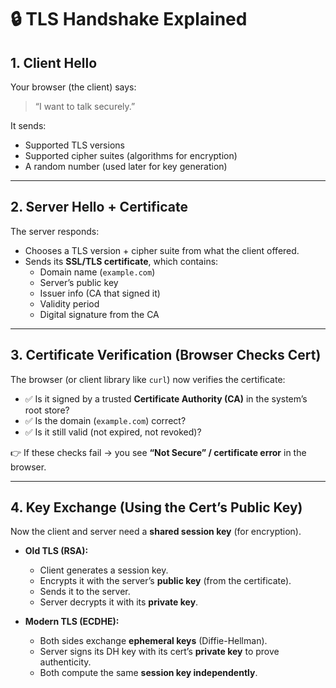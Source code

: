 # 🔒 TLS Handshake Explained

## 1. Client Hello
Your browser (the client) says:

> “I want to talk securely.”

It sends:
- Supported TLS versions  
- Supported cipher suites (algorithms for encryption)  
- A random number (used later for key generation)  

---

## 2. Server Hello + Certificate
The server responds:
- Chooses a TLS version + cipher suite from what the client offered.  
- Sends its **SSL/TLS certificate**, which contains:
  - Domain name (`example.com`)  
  - Server’s public key  
  - Issuer info (CA that signed it)  
  - Validity period  
  - Digital signature from the CA  

---

## 3. Certificate Verification (Browser Checks Cert)
The browser (or client library like `curl`) now verifies the certificate:
- ✅ Is it signed by a trusted **Certificate Authority (CA)** in the system’s root store?  
- ✅ Is the domain (`example.com`) correct?  
- ✅ Is it still valid (not expired, not revoked)?  

👉 If these checks fail → you see **“Not Secure” / certificate error** in the browser.  

---

## 4. Key Exchange (Using the Cert’s Public Key)
Now the client and server need a **shared session key** (for encryption).  

- **Old TLS (RSA):**
  - Client generates a session key.  
  - Encrypts it with the server’s **public key** (from the certificate).  
  - Sends it to the server.  
  - Server decrypts it with its **private key**.  

- **Modern TLS (ECDHE):**
  - Both sides exchange **ephemeral keys** (Diffie-Hellman).  
  - Server signs its DH key with its cert’s **private key** to prove authenticity.  
  - Both compute the same **session key independently**.  
